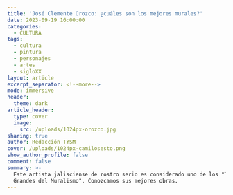 ```yaml
---
title: 'José Clemente Orozco: ¿cuáles son los mejores murales?'
date: 2023-09-19 16:00:00
categories:
  - CULTURA
tags:
  - cultura
  - pintura
  - personajes
  - artes
  - sigloXX
layout: article
excerpt_separator: <!--more-->
mode: immersive
header:
  theme: dark
article_header:
  type: cover
  image:
    src: /uploads/1024px-orozco.jpg
sharing: true
author: Redacción TYSM
cover: /uploads/1024px-camilosesto.png
show_author_profile: false
comment: false
summary: >-
  Este artista jalisciense de rostro serio es considerado uno de los "Tres
  Grandes del Muralismo". Conozcamos sus mejores obras.
---
```

